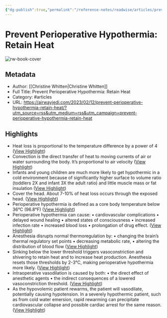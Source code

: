```yaml
---
{"dg-publish":true,"permalink":"/reference-notes/readwise/articles/prevent-perioperative-hypothermia-retain-heat/"}
---
```


# Prevent Perioperative Hypothermia: Retain Heat

![rw-book-cover](https://airwayjedi.com/wp-content/uploads/2023/02/hypothermia-feature.jpg)

## Metadata
- Author: [[Christine Whitten\|Christine Whitten]]
- Full Title: Prevent Perioperative Hypothermia: Retain Heat
- Category: #articles
- URL: https://airwayjedi.com/2023/02/12/prevent-perioperative-hypothermia-retain-heat/?utm_source=rss&utm_medium=rss&utm_campaign=prevent-perioperative-hypothermia-retain-heat

## Highlights
- Heat loss is proportional to the temperature difference by a power of 4 ([View Highlight](https://read.readwise.io/read/01gsexp26w0wqkjfcm9h6v64by))
- Convection is the direct transfer of heat to moving currents of air or water surrounding the body. It’s proportional to air velocity ([View Highlight](https://read.readwise.io/read/01gsexpag07crp63rcs2m3kgnb))
- Infants and young children are much more likely to get hypothermic in a cold environment because of significantly higher surface to volume ratio (toddlers 2X and infant 3X the adult ratio) and little muscle mass or fat insulation ([View Highlight](https://read.readwise.io/read/01gsexrnb8myets7er17sqr5wv))
- Cover the head. About 7-10% of heat loss occurs through the exposed head. ([View Highlight](https://read.readwise.io/read/01gsextprsrz9sjpbnb5qqqtg1))
- Perioperative hypothermia is defined as a core body temperature below 36°C (96.8°F) ([View Highlight](https://read.readwise.io/read/01gsd9pecv6svqkzjvbqpn5t7c))
- Perioperative hypothermia can cause:
  • cardiovascular complications
  • delayed wound healing
  • altered states of consciousness
  • increased infection rate
  • increased blood loss
  • prolongation of drug effect. ([View Highlight](https://read.readwise.io/read/01gsd9prkqqrz47aqqyjxy40tb))
- Anesthesia disrupts normal thermoregulation by:
  • changing the brain’s thermal regulatory set points
  • decreasing metabolic rate,
  • altering the distribution of blood flow ([View Highlight](https://read.readwise.io/read/01gsd9qrw7n0pa64xmcw1nbje5))
- Sinking below the lower threshold triggers vasoconstriction and shivering to retain heat and to increase heat production.
  Anesthesia resets those thresholds by 2-3°C, making perioperative hypothermia more likely. ([View Highlight](https://read.readwise.io/read/01gsd9sqey0trdc6en54ne8cn9))
- Intraoperative vasodilation is caused by both:
  • the direct effect of anesthetic agents
  • the indirect consequences of a lowered vasoconstriction threshold. ([View Highlight](https://read.readwise.io/read/01gsd9vm00xg8cx04av2qrnnp0))
- As the hypovolemic patient rewarms, the patient will vasodilate, potentially causing hypotension.
  In a severely hypothermic patient, such as from cold water emersion, rapid rewarming can precipitate cardiovascular collapse and possible cardiac arrest for the same reason. ([View Highlight](https://read.readwise.io/read/01gsd9ychg32vtf1hn0gxh5rgh))
